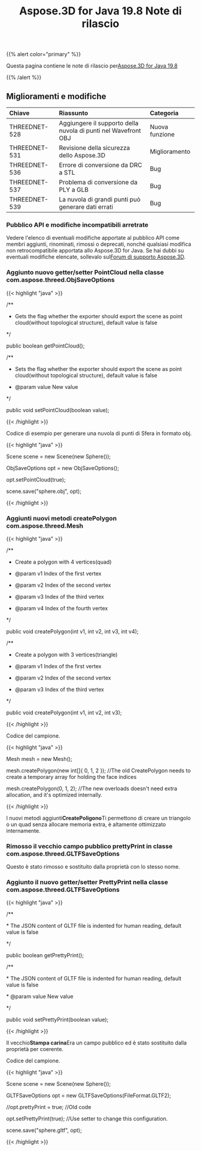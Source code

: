﻿---
title: Aspose.3D for Java 19.8 Note di rilascio
type: docs
weight: 50
url: /it/java/aspose-3d-for-java-19-8-release-notes/
---
{{% alert color="primary" %}} 

Questa pagina contiene le note di rilascio per[Aspose.3D for Java 19.8](https://releases.aspose.com/java/repo/com/aspose/aspose-3d//19.8)

{{% /alert %}} 
## **Miglioramenti e modifiche**

|**Chiave**|**Riassunto**|**Categoria**|
|:- |:- |:- |
|THREEDNET-528|Aggiungere il supporto della nuvola di punti nel Wavefront OBJ|Nuova funzione|
|THREEDNET-531|Revisione della sicurezza dello Aspose.3D|Miglioramento|
|THREEDNET-536 |Errore di conversione da DRC a STL|Bug|
|THREEDNET-537|Problema di conversione da PLY a GLB|Bug|
|THREEDNET-539|La nuvola di grandi punti può generare dati errati|Bug|
### **Pubblico API e modifiche incompatibili arretrate**
Vedere l'elenco di eventuali modifiche apportate al pubblico API come membri aggiunti, rinominati, rimossi o deprecati, nonché qualsiasi modifica non retrocompatibile apportata allo Aspose.3D for Java. Se hai dubbi su eventuali modifiche elencate, sollevalo sul[Forum di supporto Aspose.3D](https://forum.aspose.com/c/3d).
### **Aggiunto nuovo getter/setter PointCloud nella classe com.aspose.threed.ObjSaveOptions**
{{< highlight "java" >}}

 /**

 * Gets the flag whether the exporter should export the scene as point cloud(without topological structure), default value is false

 */

public boolean getPointCloud();

/**

 * Sets the flag whether the exporter should export the scene as point cloud(without topological structure), default value is false

 * @param value New value

 */

public void setPointCloud(boolean value);

{{< /highlight >}}

Codice di esempio per generare una nuvola di punti di Sfera in formato obj.

{{< highlight "java" >}}

 Scene scene = new Scene(new Sphere());

ObjSaveOptions opt = new ObjSaveOptions();

opt.setPointCloud(true);

scene.save("sphere.obj", opt);

{{< /highlight >}}
### **Aggiunti nuovi metodi createPolygon com.aspose.threed.Mesh**
{{< highlight "java" >}}

 /**

 * Create a polygon with 4 vertices(quad)

 * @param v1 Index of the first vertex

 * @param v2 Index of the second vertex

 * @param v3 Index of the third vertex

 * @param v4 Index of the fourth vertex

 */

public void createPolygon(int v1, int v2, int v3, int v4);

/**

 * Create a polygon with 3 vertices(triangle)

 * @param v1 Index of the first vertex

 * @param v2 Index of the second vertex

 * @param v3 Index of the third vertex

 */

public void createPolygon(int v1, int v2, int v3);

{{< /highlight >}}

Codice del campione.

{{< highlight "java" >}}

 Mesh mesh = new Mesh();

mesh.createPolygon(new int[]{ 0, 1, 2 }); //The old CreatePolygon needs to create a temporary array for holding the face indices

mesh.createPolygon(0, 1, 2); //The new overloads doesn't need extra allocation, and it's optimized internally.

{{< /highlight >}}

I nuovi metodi aggiunti**CreatePoligono**Ti permettono di creare un triangolo o un quad senza allocare memoria extra, è altamente ottimizzato internamente.


### **Rimosso il vecchio campo pubblico prettyPrint in classe com.aspose.threed.GLTFSaveOptions**
Questo è stato rimosso e sostituito dalla proprietà con lo stesso nome.
### **Aggiunto il nuovo getter/setter PrettyPrint nella classe com.aspose.threed.GLTFSaveOptions**
{{< highlight "java" >}}

 /**

\* The JSON content of GLTF file is indented for human reading, default value is false

*/

public boolean getPrettyPrint();

/**

\* The JSON content of GLTF file is indented for human reading, default value is false

\* @param value New value

*/

public void setPrettyPrint(boolean value);

{{< /highlight >}}

Il vecchio**Stampa carina**Era un campo pubblico ed è stato sostituito dalla proprietà per coerente.

Codice del campione.

{{< highlight "java" >}}

 Scene scene = new Scene(new Sphere());

GLTFSaveOptions opt = new GLTFSaveOptions(FileFormat.GLTF2);

//opt.prettyPrint = true; //Old code

opt.setPrettyPrint(true); //Use setter to change this configuration.

scene.save("sphere.gltf", opt);

{{< /highlight >}}




